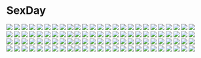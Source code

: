 # SexDay
![](https://konachan.com/image/b100f0e1378dae551e90ecdde49b1e53/Konachan.com%20-%20105610%20blood%20censored%20gun%20kaname_madoka%20mahou_shoujo_madoka_magica%20miki_sayaka%20okitakung%20sakura_kyouko%20shoujo_ai%20tomoe_mami%20weapon.jpg)
![](https://konachan.com/jpeg/7892303034816e97dc3c1d670bbb84be/Konachan.com%20-%20189322%20c_%28control%29%20q_%28control%29%20red_eyes%20silhouette%20transparent.jpg)
![](https://konachan.com/image/5c75e148e786b36cca8313bf180d89db/Konachan.com%20-%20294731%20apron%20bed%20blue_eyes%20blush%20breast_hold%20breasts%20brown_hair%20cleavage%20garter_belt%20gloves%20headdress%20maid%20original%20short_hair%20thighhighs%20y_umiharu.jpg)
![](https://konachan.com/jpeg/9bdeecf5c22f4b5f67d25d6cc21e0b29/Konachan.com%20-%20175385%20animal_ears%20breasts%20catgirl%20cleavage%20cygnus%20fana_arsim%20game_cg%20headband%20magicalic_sky_high%20purple_hair%20red_eyes%20whirlpool.jpg)
![](https://konachan.com/jpeg/2bfe1c9f9604ac7eb4d5b32fbb7e4b5a/Konachan.com%20-%20166548%20ankoromochi%20blonde_hair%20blue_eyes%20blush%20breasts%20censored%20cum%20dress%20fellatio%20game_cg%20long_hair%20necklace%20nipples%20paizuri%20peassoft%20penis%20wet.jpg)
![](https://konachan.com/image/b10eebff363a10afb569102e4055787f/Konachan.com%20-%20217686%202girls%20amasora_taichi%20ass%20bed%20blonde_hair%20blue_eyes%20breasts%20cleavage%20dark_skin%20hoodie%20original%20panties%20pink_eyes%20underwear%20wink.jpg)
![](https://konachan.com/image/20eb61334c26ece8e919d58eaa312267/Konachan.com%20-%2022215%20air%20hinoue_itaru%20michiru%20potato.jpg)
![](https://konachan.com/jpeg/c6dea24bbb47f9714e410574e3280cef/Konachan.com%20-%20108392%20akechi_hikari%20blush%20game_cg%20gray_hair%20long_hair%20miyasu_risa%20panties%20red_eyes%20school_uniform%20skirt%20thighhighs%20underwear%20upskirt%20windmill_%28company%29.jpg)
![](https://konachan.com/image/7a6ce1366867f79ede615f17bc5236b9/Konachan.com%20-%2031581%20barefoot%20blonde_hair%20blue_eyes%20blush%20cameltoe%20censored%20cum%20favorite%20fingering%20footjob%20game_cg%20kokonoka%20panties%20penis%20rindou_saki%20twintails%20underwear.jpg)
![](https://konachan.com/jpeg/2e2e412ab6fab1c81bc0e06de2775b9e/Konachan.com%20-%20245941%202girls%20blonde_hair%20brown_hair%20crossover%20fate_zero%20fate_%28series%29%20green_eyes%20kara_no_kyoukai%20ryougi_shiki%20saber%20short_hair%20tagme_%28artist%29.jpg)
![](https://konachan.com/image/bc2ccd9390f0103c439cc8410785ce25/Konachan.com%20-%20192190%20alice_in_wonderland%20azumi_kazuki%20cosplay%20dress%20gochuumon_wa_usagi_desu_ka%3F%20kafuu_chino%20long_hair%20thighhighs.jpg)
![](https://konachan.com/image/85be0eea272a0b809f3b55c1ab653e49/Konachan.com%20-%2043863%20aoba_tsugumi%20breasts%20kannagi_crazy_shrine_maidens%20nagi%20nude%20pussy%20zange.jpg)
![](https://konachan.com/jpeg/ae890a187437492eb604630bf19e4d8c/Konachan.com%20-%20218165%20blonde_hair%20boots%20granblue_fantasy%20long_hair%20patisurotto%20red_eyes%20thighhighs%20vampire%20vampy%20wings.jpg)
![](https://konachan.com/jpeg/83d7cc8d60e068b9747e574baa26e44a/Konachan.com%20-%20104071%202girls%20blue_hair%20breasts%20flowers%20idolmaster%20miura_azusa%20myu-po%20nude%20red_eyes%20shijou_takane%20topless.jpg)
![](https://konachan.com/image/011221af894f91c3dd1e97591167d751/Konachan.com%20-%206360%20tagme.jpg)
![](https://konachan.com/image/040ec05790029bae64eb493f2f1bc29f/Konachan.com%20-%20162985%20braids%20green_eyes%20hong_meiling%20orange_hair%20ribbons%20tagme%20touhou.jpg)
![](https://konachan.com/jpeg/b38ae0edf6708f800dd469bb1694ab4e/Konachan.com%20-%20246180%202girls%20annin_doufu%20clouds%20festival%20flowers%20food%20idolmaster%20idolmaster_cinderella_girls%20japanese_clothes%20kimono%20oikawa_shizuku%20pocky%20totoki_airi.jpg)
![](https://konachan.com/jpeg/7a67ab31493ef4780b3360083044e712/Konachan.com%20-%20211277%20blush%20brown_eyes%20brown_hair%20japanese_clothes%20kimono%20minagiku%20original%20ponytail.jpg)
![](https://konachan.com/image/9ceaf11409e7c2333e532cd0ae56a1e6/Konachan.com%20-%20265107%20aisha_%28elsword%29%20dress%20elsword%20long_hair%20maid%20purple_eyes%20purple_hair%20ribbons%20sukja%20third-party_edit%20twintails%20wand%20white.jpg)
![](https://konachan.com/jpeg/1962a256fd01a6964e6489959bafd0ae/Konachan.com%20-%20160299%20bicolored_eyes%20flowers%20ganesagi%20original%20purple_hair%20weapon.jpg)
![](https://konachan.com/image/8f72928110f5016c9eebcf8cc1f725b2/Konachan.com%20-%2047355%20asu_no_yoichi%20ikaruga_ayame%20ikaruga_chihaya%20ikaruga_ibuki%20ikaruga_kagome.jpg)
![](https://konachan.com/jpeg/f2a2f517c3891e6198944341fac67266/Konachan.com%20-%20228516%20chain%20kagamine_len%20kaito%20kamui_gakupo%20long_hair%20male%20mask%20short_hair%20tagme_%28artist%29%20vocaloid.jpg)
![](https://konachan.com/jpeg/384b5d07e15f49546c52e67e773b5696/Konachan.com%20-%20275068%20apron%20bandage%20blush%20brown_hair%20fang%20food%20headdress%20loli%20long_hair%20natori_sana%20nurse%20red_eyes%20sana_channel%20skirt%20thighhighs%20twintails%20white%20wristwear.jpg)
![](https://konachan.com/image/708fe0c2df21c386d31180cb4c12c875/Konachan.com%20-%2011219%20goth-loli%20lolita_fashion%20maid%20robot%20simosi%20water.jpg)
![](https://konachan.com/image/24cc18e5f89b3baa775f2969a10a72c0/Konachan.com%20-%20132983%20armor%20bow_%28weapon%29%20fire%20horns%20pointed_ears%20spear%20sword%20tagme%20weapon.jpg)
![](https://konachan.com/jpeg/e99635f7eeecb6b4b57b177f05350987/Konachan.com%20-%20189915%202girls%20alice_cartelet%20blonde_hair%20flowers%20kiniro_mosaic%20kujou_karen%20scan%20school_uniform%20shiratama.jpg)
![](https://konachan.com/jpeg/60f3fcc670764ffee1237720a40e6d92/Konachan.com%20-%20231484%20blood%20brown_eyes%20brown_hair%20fire%20long_hair%20original%20pvmivs%20school_uniform%20signed%20skirt%20sky.jpg)
![](https://konachan.com/jpeg/35a7bfe8c1741b8a19d6eb0913c4f6d3/Konachan.com%20-%20305682%202girls%20blush%20boat%20clouds%20dark%20gray_hair%20green_hair%20headband%20long_hair%20moon%20night%20orange_eyes%20pantyhose%20phone%20pn_pixi%20red_eyes%20sky%20thighhighs.jpg)
![](https://konachan.com/jpeg/c916b265b5e0194deaa4e8d1ef6d4542/Konachan.com%20-%20274958%20boots%20green_hair%20hatsune_miku%20headphones%20long_hair%20microphone%20saihate%20skirt%20tattoo%20thighhighs%20tie%20twintails%20vocaloid%20zettai_ryouiki.jpg)
![](https://konachan.com/image/b9b82a5361b32bee8b8e14cbcbed80e0/Konachan.com%20-%2097305%20group%20hatsune_miku%20kagamine_len%20kagamine_rin%20kaito%20male%20sleeping%20vocaloid.jpg)
![](https://konachan.com/image/e9a0d2adeef71f8a3bf5cd71498910cd/Konachan.com%20-%20281936%20aqua_eyes%20blush%20breasts%20brown_hair%20cleavage%20go-toubun_no_hanayome%20headphones%20long_hair%20nakano_miku%20navel%20pantyhose%20shade%20shirt_lift%20stars%20wsman.jpg)
![](https://konachan.com/jpeg/cd5dd6e5c69db2bed92022982b2f17a3/Konachan.com%20-%20282417%20bed%20blue_eyes%20book%20brown_hair%20food%20grass%20kutsunohito%20magic%20original%20school_uniform%20short_hair%20skirt%20thighhighs%20wand%20water%20witch.jpg)
![](https://konachan.com/jpeg/d28257a2427c1c31f711c8b4f62aee44/Konachan.com%20-%20219526%20aqua_eyes%20ass%20blonde_hair%20chain%20collar%20garter_belt%20headdress%20long_hair%20original%20stockings%20thighhighs%20twintails%20wristwear%20yoshi_hiro.jpg)
![](https://konachan.com/image/b4f8348567bd017262a81ee36c5a1436/Konachan.com%20-%20250462%20aqua_eyes%20blonde_hair%20braids%20clouds%20dress%20feathers%20long_hair%20original%20reflection%20robot%20sky%20summer_dress%20vofan.jpg)
![](https://konachan.com/image/6f5d067cbc04af5e6a1ba716ea22e5c5/Konachan.com%20-%20274247%20animal_ears%20apron%20bunny_ears%20green_hair%20headdress%20kamishiro_piyo%20long_hair%20maid%20original%20purple_eyes%20thighhighs%20twintails%20waitress.jpg)
![](https://konachan.com/image/5f1b3ed9178c0714fa9e208a482cd2f0/Konachan.com%20-%2029837%20sayonara_zetsubou_sensei.jpg)
![](https://konachan.com/image/5ac63bb01fc567a9507025a74acde8fe/Konachan.com%20-%20160383%20blush%20brown_hair%20dildo%20elbow_gloves%20gloves%20green_eyes%20kino_makoto%20kunifuto%20nipples%20nopan%20ponytail%20sailor_jupiter%20sailor_moon%20wet.jpg)
![](https://konachan.com/image/8dc41d81864926ce4664dc11f2c328ab/Konachan.com%20-%20182717%20anthropomorphism%20black_eyes%20black_hair%20bubbles%20fan%20flowers%20japanese_clothes%20katana%20long_hair%20oki_%28koi0koi%29%20polychromatic%20sword%20underwater%20water%20weapon.jpg)
![](https://konachan.com/jpeg/81e23090c367d828e199949e66e46bed/Konachan.com%20-%20285976%20barefoot%20bed%20blush%20book%20camera%20dress%20drink%20flowers%20long_hair%20original%20pink_eyes%20pink_hair%20summer_dress%20wristwear%20yaguo.jpg)
![](https://konachan.com/image/936e3817dfaa9cde45abf7b3353a6b46/Konachan.com%20-%2061735%20esukee%20hatsune_miku%20mikumix%20vocaloid.jpg)
![](https://konachan.com/jpeg/cfa2b6ba1a1bb32376f5b4481b83bfda/Konachan.com%20-%20255287%20akio%20aoi_tori%20aqua_eyes%20bed%20blush%20bra%20breasts%20brown_hair%20game_cg%20long_hair%20nipples%20open_shirt%20panties%20pantyhose%20spread_legs%20torn_clothes%20underwear.jpg)
![](https://konachan.com/jpeg/aeaeb2ebda79c11051c675282cd6905e/Konachan.com%20-%20177421%20anthropomorphism%20black_eyes%20black_hair%20book%20braids%20candy%20drink%20food%20glasses%20kantai_collection%20noica%20ooi_%28kancolle%29%20pajamas%20pocky%20socks.jpg)
![](https://konachan.com/image/c38c106db5631d821b6801b913565c8c/Konachan.com%20-%20140455%20brown_hair%20elbow_gloves%20frapowa%20gloves%20mahou_shoujo_lyrical_nanoha%20mahou_shoujo_lyrical_nanoha_strikers%20panties%20underwear%20yagami_hayate.jpg)
![](https://konachan.com/image/b6e40c83f7533f377aec5a3c8078a78d/Konachan.com%20-%20217090%20aqua_hair%20blush%20breasts%20hatsune_miku%20headphones%20kazu-chan%20long_hair%20megurine_luka%20microphone%20nipples%20nude%20pink_hair%20socks%20twintails%20vocaloid%20yuri.jpg)
![](https://konachan.com/image/79801f145ef7038448e97e80b7087af8/Konachan.com%20-%2013233%202girls%20asuka_%28viper%29%20blue_hair%20bra%20brown_hair%20miki_%28viper%29%20panties%20underwear%20viper%20yuri.jpg)
![](https://konachan.com/image/3eec1b4f9da6f26379f9e19116c79240/Konachan.com%20-%2054178%20blue%20blue_eyes%20blue_hair%20bow_%28weapon%29%20dress%20hat%20kazakura%20long_hair%20touhou%20weapon%20yagokoro_eirin.jpg)
![](https://konachan.com/jpeg/69bcdb0ce819ed1d7c91bd32c3f2956a/Konachan.com%20-%2027078%20clannad%20furukawa_nagisa%20transparent.jpg)
![](https://konachan.com/jpeg/5fada392e6ea25e75e03a5b4175f8d0d/Konachan.com%20-%20295556%20aoi_chizuru%20aqua_eyes%20blonde_hair%20blush%20breasts%20close%20erect_nipples%20handjob%20nipples%20no_bra%20original%20see_through%20thighhighs.jpg)
![](https://konachan.com/jpeg/715e72980ea73b81e46f0b059f407709/Konachan.com%20-%20136497%20game_cg%20minori%20nanao_naru%20narumi_sakura%20supipara.jpg)
![](https://konachan.com/image/0bd9745fbd9e019568ad69ce8541a474/Konachan.com%20-%20288336%20animal%20bird%20bondson%20boots%20bow%20breasts%20brown_eyes%20brown_hair%20garter_belt%20long_hair%20love_live%21_school_idol_project%20microphone%20minami_kotori%20ponytail.jpg)
![](https://konachan.com/jpeg/a18acbd2343b7967c116981f49428720/Konachan.com%20-%20294913%20azur_lane%20breasts%20cait%20cape%20cleavage%20dress%20elbow_gloves%20garter_belt%20gloves%20hat%20long_hair%20red_eyes%20red_hair%20stockings%20thighhighs%20twintails%20weapon%20white.jpg)
![](https://konachan.com/image/7a511e6d9b31509e4dd045417d3f5606/Konachan.com%20-%2082170%20idolmaster%20onion%20red_eyes%20shijou_takane%20thighhighs%20yellow.jpg)
![](https://konachan.com/jpeg/09d2d6f59939a09e2973fb762d8ac073/Konachan.com%20-%20182582%20barefoot%20clouds%20dress%20grass%20landscape%20original%20rainbow%20riburanomind%20scenic%20sky.jpg)
![](https://konachan.com/image/35dde3042dd81aacbef77aa4e92b58f1/Konachan.com%20-%2089319%20kagamine_len%20kagamine_rin%20male%20sword%20vocaloid%20weapon.jpg)
![](https://konachan.com/image/731c71d2387477beab675ca1bc5ac140/Konachan.com%20-%20184857%20hatsune_miku%20headphones%20vocaloid%20youshiki_%28mokomokohituji%29.jpg)
![](https://konachan.com/image/89e609581d1952dac71b3d7238123970/Konachan.com%20-%20202692%20armor%20building%20nauimusuka%20original%20scenic%20shade%20stairs%20sword%20tree%20water%20weapon.jpg)
![](https://konachan.com/image/cd4bbc706473dea8251146c394102d15/Konachan.com%20-%20162482%20blonde_hair%20breast_hold%20censored%20hatori_alice%20mizushima_sorahiko%20nude%20ore_to_kanojo_ga_mystery_na_ken_ni_tsuite%20paizuri.jpg)
![](https://konachan.com/jpeg/ef93a0cc63f1cc2e9c45025e4981a4ce/Konachan.com%20-%20135900%20amanegi_hiroko%20breasts%20censored%20dildo%20furukage_yui%20game_cg%20masturbation%20nipples%20nude%20pubic_hair%20pussy%20pussy_juice%20wink.jpg)
![](https://konachan.com/image/4f2423410772c7a138e0b05bb902fa08/Konachan.com%20-%207399%20blonde_hair%20blue_hair%20brown_eyes%20dolfini%20lola%20moon%20necklace%20pangya%20quma%20red_eyes%20short_hair%20umbrella%20water.jpg)
![](https://konachan.com/image/cbe5fbb986c8f4eb1fd5dcdff2dbcf21/Konachan.com%20-%20197261%20beach%20brown_hair%20clouds%20dress%20gloves%20green_eyes%20idolmaster%20kneehighs%20landscape%20long_hair%20scenic%20shibuya_rin%20signed%20sky%20water%20wayne_chan.jpg)
![](https://konachan.com/jpeg/600a092920a28b6e872dc481c269b1c0/Konachan.com%20-%20197241%20aqua_eyes%20book%20clouds%20flowers%20hatsune_miku%20igakusei%20long_hair%20petals%20school_uniform%20skirt%20twintails%20vocaloid.jpg)
![](https://konachan.com/jpeg/0e86b7b01282d14bbc39fa4da47fd462/Konachan.com%20-%20219053%20blush%20brown_eyes%20brown_hair%20flat_chest%20haryuu_%28poetto%29%20headdress%20kumamiko%20loli%20long_hair%20miko%20navel%20nipples%20no_bra%20open_shirt%20tears%20twintails%20wink.jpg)
![](https://konachan.com/jpeg/5af4d828014525c6b5e99035c760c759/Konachan.com%20-%20155729%20animal_ears%20armor%20blonde_hair%20brown_eyes%20butterfly%20elin%20hono_mochizuki%20tera_online.jpg)
![](https://konachan.com/jpeg/1b3fe8b5e992d1be1c6f67ffc8d973bf/Konachan.com%20-%20188497%20akaza%20aquaplus%20blush%20breasts%20fingering%20footjob%20headdress%20leaf%20long_hair%20maid%20nipples%20nopan%20penis%20pussy%20thighhighs%20to_heart%20to_heart_2%20uncensored.jpg)
![](https://konachan.com/image/5cd7d57e742f2c4a769ee2209e42f5ac/Konachan.com%20-%2030709%20breasts%20elfen_lied%20long_hair%20lucy_%28elfen_lied%29%20nude%20red_hair%20watermark.jpg)
![](https://konachan.com/image/b650531765a2be0d0e3caf9f71cd8662/Konachan.com%20-%20180631%20black_hair%20bow_%28weapon%29%20cape%20dress%20elbow_gloves%20gloves%20original%20paradise_%28pffk%29%20pink_eyes%20pixiv_fantasia%20short_hair%20swd3e2%20weapon.jpg)
![](https://konachan.com/image/13de2ff1ca282128e20884b559553de7/Konachan.com%20-%20144532%20animal_ears%20blue_eyes%20blush%20bow%20braids%20daidai_ookami%20foxgirl%20jpeg_artifacts%20katana%20long_hair%20orange_hair%20original%20ponytail%20sword%20tail%20weapon.jpg)
![](https://konachan.com/image/6066ab723845b010672ccb60370b6547/Konachan.com%20-%205307%20dirty_pair_flash%20kei_%28dirty_pair_flash%29%20yuri_%28dirty_pair_flash%29.jpg)
![](https://konachan.com/image/ec1d5e42c500de451ca62413583a8ffb/Konachan.com%20-%20199268%20apron%20aqua_eyes%20aqua_hair%20bra%20breasts%20headband%20kai_yuuki%20nipples%20nopan%20original%20school_uniform%20shirt_lift%20thighhighs%20underwear.jpg)
![](https://konachan.com/image/63ef67b055a88215518eaf193f0af890/Konachan.com%20-%20277638%20animal_ears%20aqua_eyes%20bell%20blush%20braids%20bunny%20cat_smile%20dress%20fang%20food%20foxgirl%20heart%20loli%20long_hair%20original%20pink%20skirt%20socks%20tail%20twintails.jpg)
![](https://konachan.com/image/5575d441549afc91e31148a509e27e77/Konachan.com%20-%20219224%20boat%20brown_hair%20dress%20food%20fruit%20original%20scenic%20summer_dress%20water%20yoshida_seiji.jpg)
![](https://konachan.com/jpeg/31447da06c960367bfd97fddd8fb7f12/Konachan.com%20-%20238113%20blush%20bow%20breast_hold%20brown_hair%20flowers%20game_cg%20long_hair%20ryuudouji_shimon_no_inbou%20school_uniform%20sumitani_akane%20teeta_j.jpg)
![](https://konachan.com/image/bfafa94af03b0ad010e28683b496d91d/Konachan.com%20-%20108377%20brown_hair%20dress%20gond%20green_eyes%20hat%20long_hair%20monster_hunter%20thighhighs%20weapon.jpg)
![](https://konachan.com/image/e7cca788b788dd707158ed179e36fd3d/Konachan.com%20-%20159589%20black_hair%20blood%20boots%20brown_eyes%20demon%20gray_hair%20green_eyes%20horns%20long_hair%20original%20pointed_ears%20skirt%20sword%20thighhighs%20torn_clothes%20weapon%20wings.jpg)
![](https://konachan.com/image/994ea5d12b5de8da2ce7eded66927525/Konachan.com%20-%208119%20dark_matou_sakura%20emiya_shirou%20fate_%28series%29%20fate_stay_night%20male%20type-moon.jpg)
![](https://konachan.com/jpeg/ae77bd85956692246a886ac264b4e614/Konachan.com%20-%20109858%20blue_eyes%20breasts%20brown_hair%20hiiragi_akao%20jinki_extend%20long_hair%20nipples%20nude%20tsunashima_shirou.jpg)
![](https://konachan.com/jpeg/2c5bc8ca41dfdf6c47d51e9c17535d0b/Konachan.com%20-%20134610%20fate_testarossa%20fujima_takuya%20loli%20mahou_shoujo_lyrical_nanoha%20mahou_shoujo_lyrical_nanoha_a%27s%20nude%20takamachi_nanoha%20yagami_hayate.jpg)
![](https://konachan.com/jpeg/9b3b31c2924fba71a2f0994b93ab24a0/Konachan.com%20-%20298808%20ass%20breasts%20couch%20elbow_gloves%20gloves%20goblin_slayer%21%20green_eyes%20green_hair%20nipples%20norasuko%20nude%20pointed_ears%20short_hair%20signed%20thighhighs.jpg)
![](https://konachan.com/jpeg/7bd00b0a61a79ff35096df1749a85d1d/Konachan.com%20-%2097366%203rd_eye%20blonde_hair%20bloody_rondo%20censored%20dress%20game_cg%20long_hair%20makita_maki%20penis%20red_eyes%20school_uniform%20sex%20skirt%20skirt_lift%20twintails.jpg)
![](https://konachan.com/jpeg/5cee87cc7618607235f6dd3d35400690/Konachan.com%20-%20292381%20barefoot%20bikini_top%20blonde_hair%20blush%20clouds%20hoodie%20kuroonehalf%20long_hair%20original%20shorts%20sky%20water%20watermark%20yellow_eyes.jpg)
![](https://konachan.com/image/33cb58d0cfb6a8409499a3f0b0fb7b2b/Konachan.com%20-%2082797%20black_hair%20blue_eyes%20clouds%20hat%20murasa_minamitsu%20school_uniform%20short_hair%20sky%20ten_oni_touri%20touhou%20water.jpg)
![](https://konachan.com/jpeg/7fd4fa150dfcd071fb5cf526ea3d1ab9/Konachan.com%20-%20168206%20blue_eyes%20blush%20bra%20breasts%20cinematograph%20cleavage%20game_cg%20oosaki_shinya%20panties%20red_hair%20short_hair%20skirt%20skirt_lift%20thighhighs%20underwear.jpg)
![](https://konachan.com/image/614ca45a863107b0ce1d44c1037b8875/Konachan.com%20-%20136225%20achiki%20aqua_eyes%20aqua_hair%20butterfly%20clouds%20original%20tie%20tree.jpg)
![](https://konachan.com/image/d462f5a97e316bf2519b60ae2e4f8fce/Konachan.com%20-%20215720%20gnity%20heart%20kneehighs%20long_hair%20nico_nico_singer%20pink_hair%20tattoo%20twintails.jpg)
![](https://konachan.com/image/4651a7b4ec35167712ff3225c300ef80/Konachan.com%20-%20135818%202girls%20brown_eyes%20brown_hair%20futami_ami%20futami_mami%20idolmaster%20panties%20tanaka_shoutarou%20topless%20twins%20underwear.jpg)
![](https://konachan.com/image/d20ea757e62d1d7a0d4b21860f94242f/Konachan.com%20-%20123805%20anthropomorphism%20axis_powers_hetalia%20genderswap%20polychromatic%20prussia_%28hetalia%29.jpg)
![](https://konachan.com/image/e95963cf242832d98c8b357d99fc6521/Konachan.com%20-%2026482%20kasumi_fuu%20orange%20samurai_champloo.jpeg)
![](https://konachan.com/jpeg/ebde67b907a7ee89f50ca1f13c02f46c/Konachan.com%20-%20283769%20animal_ears%20aqua_eyes%20brown_hair%20bunny_ears%20bunnygirl%20food%20gray%20long_hair%20original%20ribbons%20signed%20skirt%20thighhighs%20yu-ri%20zettai_ryouiki.jpg)
![](https://konachan.com/image/0f76a160c1e915ad4dfa2044bbb23b27/Konachan.com%20-%20298697%20blonde_hair%20cherry_blossoms%20fate_grand_order%20fate_%28series%29%20flowers%20food%20japanese_clothes%20kimono%20naruse0819%20petals%20short_hair%20stairs.jpg)
![](https://konachan.com/jpeg/9f55119cfa80d3bc676194f90f4a3256/Konachan.com%20-%2096954%20blush%20breasts%20censored%20fingering%20game_cg%20masturbation%20nipples%20nude%20pussy_juice%20rei_%28character%29%20soushinjutsu_rei.jpg)
![](https://konachan.com/image/077b22279267c4a5d85a1e9d5a131a60/Konachan.com%20-%20197738%20anthropomorphism%20erokosei%20gray_hair%20kantai_collection%20long_hair%20murakumo_%28kancolle%29%20pantyhose%20red_eyes%20school_uniform.jpg)
![](https://konachan.com/image/82359b66f69b22b252be7b977842b27d/Konachan.com%20-%2069082%20black_hair%20blue%20blush%20brown_eyes%20dress%20flowers%20wings.jpg)
![](https://konachan.com/image/daa7a9eee34c1b5055b5b6204de75c6c/Konachan.com%20-%20194141%202girls%20aikatsu%21%20dress%20landscape%20lm7_%28op-center%29%20scenic%20school_uniform%20shibuki_ran%20thighhighs%20toudou_yurika.jpg)
![](https://konachan.com/image/1ec2c10c22d67f8c092fce02b4a85d18/Konachan.com%20-%2026804%20blood%20dark%20green_eyes%20green_hair%20higurashi_no_naku_koro_ni%20sonozaki_mion.jpg)
![](https://konachan.com/jpeg/59902a8d2c8ce54a36587990313044e5/Konachan.com%20-%20303074%20anus%20ass%20azur_lane%20bed%20blush%20bondage%20breasts%20chain%20gloves%20long_hair%20nipples%20nopan%20pantyhose%20purple_eyes%20purple_hair%20pussy%20skirt_lift%20uncensored.jpg)
![](https://konachan.com/image/8bd900afa2fe5b007044e28f2dfa8ca0/Konachan.com%20-%20274449%20boots%20bow%20braids%20cape%20dress%20gloves%20group%20headdress%20long_hair%20navel%20petals%20ponytail%20ribbons%20scarf%20short_hair%20shorts%20skirt%20stockings%20tattoo%20twintails.jpg)
![](https://konachan.com/jpeg/dbd558e462d9fef35047edec327ff119/Konachan.com%20-%20263630%20clouds%20grass%20headband%20horns%20logo%20long_hair%20mecha%20pantyhose%20pink_hair%20scenic%20school_uniform%20shinkai_makoto%20sky%20tagme_%28artist%29%20third-party_edit%20zero_two.jpg)
![](https://konachan.com/image/a54f1b3431ca65a276d811f5371afd79/Konachan.com%20-%20174919%20animal%20aqua_hair%20bird%20car%20drink%20green_hair%20group%20gumi%20headband%20long_hair%20male%20mask%20phone%20ruins%20short_hair%20skirt%20thighhighs%20twintails%20vocaloid%20weapon.jpg)
![](https://konachan.com/jpeg/0c41233351a35357f1c32c42d986aa8e/Konachan.com%20-%20103974%20black_hair%20blush%20bra%20game_cg%20long_hair%20mecha-con%21%20narusawa_sora%20onomatope%2A%20open_shirt%20pantyhose%20sakurajima_moe%20underwear.jpg)
![](https://konachan.com/jpeg/bd8fc0ba633b8ff2fc83e85af3fde90b/Konachan.com%20-%2015507%20black_lagoon%20revy%20tattoo%20transparent.jpg)
